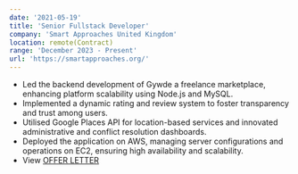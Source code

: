 ```yaml
---
date: '2021-05-19'
title: 'Senior Fullstack Developer'
company: 'Smart Approaches United Kingdom'
location: remote(Contract)
range: 'December 2023 - Present'
url: 'https://smartapproaches.org/'
---
```


- Led the backend development of Gywde a freelance marketplace, enhancing
  platform scalability using Node.js and MySQL.
- Implemented a dynamic rating and review system to foster transparency and
  trust among users.
- Utilised Google Places API for location-based services and innovated
  administrative and conflict resolution dashboards.
- Deployed the application on AWS, managing server configurations and
  operations on EC2, ensuring high availability and scalability.
- View [OFFER LETTER](https://drive.google.com/file/d/1yqC-ez3bmSx5iLfaRh1AWKSGRYocvMZC/view?usp=drive_link)
